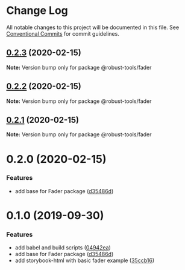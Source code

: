 # Change Log

All notable changes to this project will be documented in this file.
See [Conventional Commits](https://conventionalcommits.org) for commit guidelines.

## [0.2.3](https://github.com/RobustaStudio/robust-tools/compare/@robust-tools/fader@0.2.2...@robust-tools/fader@0.2.3) (2020-02-15)

**Note:** Version bump only for package @robust-tools/fader





## [0.2.2](https://github.com/RobustaStudio/robust-tools/compare/@robust-tools/fader@0.2.1...@robust-tools/fader@0.2.2) (2020-02-15)

**Note:** Version bump only for package @robust-tools/fader





## [0.2.1](https://github.com/RobustaStudio/robust-tools/compare/@robust-tools/fader@0.2.0...@robust-tools/fader@0.2.1) (2020-02-15)

**Note:** Version bump only for package @robust-tools/fader





# 0.2.0 (2020-02-15)


### Features

* add base for Fader package ([d35486d](https://github.com/RobustaStudio/robust-tools/commit/d35486d))





# 0.1.0 (2019-09-30)


### Features

* add babel and build scripts ([04942ea](https://github.com/RobustaStudio/robust-tools/commit/04942ea))
* add base for Fader package ([d35486d](https://github.com/RobustaStudio/robust-tools/commit/d35486d))
* add storybook-html with basic fader example ([35ccb16](https://github.com/RobustaStudio/robust-tools/commit/35ccb16))
